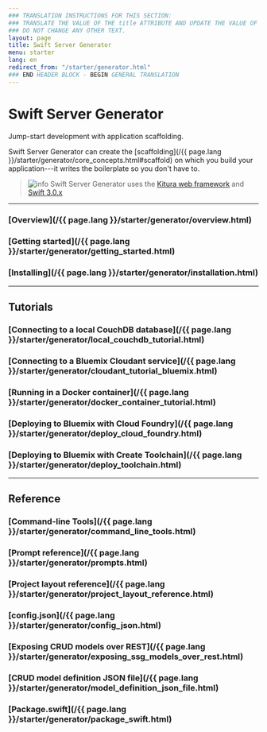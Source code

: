 ```yaml
---
### TRANSLATION INSTRUCTIONS FOR THIS SECTION:
### TRANSLATE THE VALUE OF THE title ATTRIBUTE AND UPDATE THE VALUE OF THE lang ATTRIBUTE.
### DO NOT CHANGE ANY OTHER TEXT.
layout: page
title: Swift Server Generator
menu: starter
lang: en
redirect_from: "/starter/generator.html"
### END HEADER BLOCK - BEGIN GENERAL TRANSLATION
---
```


<div class="titleBlock">
	<h1>Swift Server Generator</h1>
	<p>Jump-start development with application scaffolding.</p>
</div>

Swift Server Generator can create the [scaffolding](/{{ page.lang }}/starter/generator/core_concepts.html#scaffold) on which you build your application---it writes the boilerplate so you don't have to.

> ![info] Swift Server Generator uses the [Kitura web framework](http://www.kitura.io) and [Swift 3.0.x](https://swift.org)

---

### [Overview](/{{ page.lang }}/starter/generator/overview.html)

### [Getting started](/{{ page.lang }}/starter/generator/getting_started.html)

### [Installing](/{{ page.lang }}/starter/generator/installation.html)

---

## Tutorials

### [Connecting to a local CouchDB database](/{{ page.lang }}/starter/generator/local_couchdb_tutorial.html)

### [Connecting to a Bluemix Cloudant service](/{{ page.lang }}/starter/generator/cloudant_tutorial_bluemix.html)

### [Running in a Docker container](/{{ page.lang }}/starter/generator/docker_container_tutorial.html)

### [Deploying to Bluemix with Cloud Foundry](/{{ page.lang }}/starter/generator/deploy_cloud_foundry.html)

### [Deploying to Bluemix with Create Toolchain](/{{ page.lang }}/starter/generator/deploy_toolchain.html)

---

## Reference

### [Command-line Tools](/{{ page.lang }}/starter/generator/command_line_tools.html)

### [Prompt reference](/{{ page.lang }}/starter/generator/prompts.html)

### [Project layout reference](/{{ page.lang }}/starter/generator/project_layout_reference.html)

### [config.json](/{{ page.lang }}/starter/generator/config_json.html)

### [Exposing CRUD models over REST](/{{ page.lang }}/starter/generator/exposing_ssg_models_over_rest.html)

### [CRUD model definition JSON file](/{{ page.lang }}/starter/generator/model_definition_json_file.html)

### [Package.swift](/{{ page.lang }}/starter/generator/package_swift.html)

[info]: ../../../assets/info-blue.png
